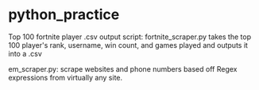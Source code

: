 # python_practice

Top 100 fortnite player .csv output script:
fortnite_scraper.py takes the top 100 player's
rank, username, win count, and games played
and outputs it into a .csv

em_scraper.py: scrape websites and phone numbers 
based off Regex expressions from virtually any site.